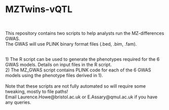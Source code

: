 # MZTwins-vQTL
<br>

This repository contains two scripts to help analysts run the MZ-differences GWAS.
<br>
The GWAS will use PLINK binary format files (.bed, .bim, .fam).

<br>
1) The R script can be used to generate the phenotypes required for the 6 GWAS models. Details on input files in the R script.
<br>
2) The MZ_GWAS script contains PLINK code for each of the 6 GWAS models using the phenotype files derived in 1).

<br>
<br>
Note that these scripts are not fully automated so will require some tweaking, mostly to file paths!
<br>
Email Laurence.Howe@bristol.ac.uk or E.Assary@qmul.ac.uk if you have any queries.

